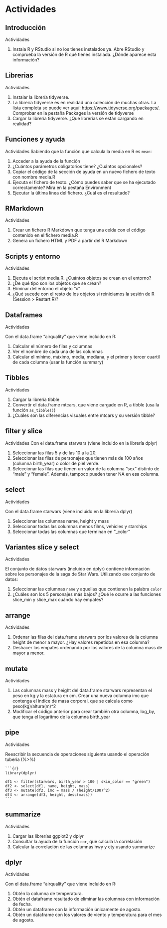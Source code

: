 # Actividades

## Introducción

Actividades

1. Instala R y RStudio si no los tienes instalados ya. Abre RStudio y comprueba la versión de R qué tienes instalada. ¿Dónde aparece esta información?

## Librerias

Actividades

1. Instalar la librería tidyverse.
2. La librería tidyverse es en realidad una colección de muchas otras. La lista completa se puede ver aquí: https://www.tidyverse.org/packages/. Comprobar en la pestaña Packages la versión de tidyverse
3. Cargar la librería tidyverse. ¿Qué librerías se están cargando en realidad?

## Funciones y ayuda

Actividades
Sabiendo que la función que calcula la media en R es `mean`:

1. Acceder a la ayuda de la función
2. ¿Cuántos parámetros obligatorios tiene? ¿Cuántos opcionales?
3. Copiar el código de la sección de ayuda en un nuevo fichero de texto con nombre media.R
4. Ejecuta el fichero de texto. ¿Cómo puedes saber que se ha ejecutado correctamente? Mira en la pestaña Environment
5. Ejecutar la última línea del fichero. ¿Cuál es el resultado?

## RMarkdown

Actividades

1. Crear un fichero R Markdown que tenga una celda con el código contenido en el fichero media.R
2. Genera un fichero HTML y PDF a partir del R Markdown

## Scripts y entorno

Actividades

1. Ejecuta el script media.R. ¿Cuántos objetos se crean en el entorno?
2. ¿De qué tipo son los objetos que se crean?
3. Eliminar del entorno el objeto “x”
4. ¿Qué sucede con el resto de los objetos si reiniciamos la sesión de R (Session > Restart R)?

## Dataframes

Actividades

Con el data.frame “airquality” que viene incluido en R:

1. Calcular el número de filas y columnas
2. Ver el nombre de cada una de las columnas
3. Calcular el mínimo, máximo, media, mediana, y el primer y tercer cuartil de cada columna (usar la función summary)

## Tibbles

Actividades

1. Cargar la librería tibble
2. Convertir el data.frame mtcars, que viene cargado en R, a tibble (usa la función `as_tibble()`)
3. ¿Cuáles son las diferencias visuales entre mtcars y su versión tibble?

## filter y slice

Actividades
Con el data.frame starwars (viene incluido en la librería dplyr)

1. Seleccionar las filas 5 y de las 10 a la 20.
2. Seleccionar las filas de personajes que tienen más de 100 años (columna birth_year) o color de piel verde.
3. Seleccionar las filas que tienen un valor de la columna “sex” distinto de “male” y “female”. Además, tampoco pueden tener NA en esa columna.

## select

Actividades

Con el data.frame starwars (viene incluido en la librería dplyr)

1. Seleccionar las columnas name, height y mass
2. Seleccionar todas las columnas menos films, vehicles y starships
3. Seleccionar todas las columnas que terminan en “\_color”

## Variantes slice y select

Actividades

El conjunto de datos starwars (incluido en dplyr) contiene información sobre los personajes de la saga de Star Wars. Utilizando ese conjunto de datos:

1. Seleccionar las columnas `name` y aquellas que contienen la palabra `color`
2. ¿Cuáles son los 5 personajes más bajos? ¿Qué le ocurre a las funciones slice_min y slice_max cuándo hay empates?

## arrange

Actividades

1. Ordenar las filas del data.frame starwars por los valores de la columna height de menor a mayor. ¿Hay valores repetidos en esa columna?
2. Deshacer los empates ordenando por los valores de la columna mass de mayor a menor.

## mutate

Actividades

1. Las columnas mass y height del data.frame starwars representan el peso en kg y la estatura en cm. Crear una nueva columna imc que contenga el índice de masa corporal, que se calcula como peso(kg)/altura(m)^2
2. Modificar el código anterior para crear también otra columna, log_by, que tenga el logaritmo de la columna birth_year

## pipe

Actividades

Reescribir la secuencia de operaciones siguiente usando el operación tuberia (%>%)

    ```{r}
    library(dplyr)

    df1 <- filter(starwars, birth_year > 100 | skin_color == "green")
    df2 <- select(df1, name, height, mass)
    df3 <- mutate(df2, imc = mass / (height/100)^2)
    df4 <- arrange(df3, height, desc(mass))
    ```

## summarize

Actividades

1. Cargar las librerías ggplot2 y dplyr
2. Consultar la ayuda de la función `cor`, que calcula la correlación
3. Calcular la correlación de las columnas hwy y cty usando summarize

## dplyr

Actividades

Con el data.frame “airquality” que viene incluido en R:

1. Obtén la columna de temperatura.
2. Obtén el dataframe resultado de eliminar las columnas con información de fecha.
3. Obtén un dataframe con la información únicamente de agosto.
4. Obtén un dataframe con los valores de viento y temperatura para el mes de agosto.
